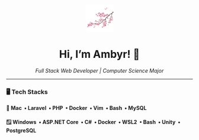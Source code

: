 <!--
✨ 
👋
- 🔭 I’m currently working on ...
- 🌱 I’m currently learning ...
- 👯 I’m looking to collaborate on ...
- 🤔 I’m looking for help with ...
- 💬 Ask me about ...
- 📫 How to reach me: ...
- 😄 Pronouns: ...
- ⚡ Fun fact: ...
-->

<p align="center">
   <img src="https://github.com/AmbyrDevelops/AmbyrDevelops/blob/main/assets/sakura_flower.png?raw=true" alt="blooming sakura branch" width="75" /> 
</p>
  <h1 align="center">Hi, I’m Ambyr! 🌸</h1>
  <p align="center">
    <em>Full Stack Web Developer | Computer Science Major</em>
  </p>

---

### 🖥️ Tech Stacks

#### 🍏 **Mac** &nbsp;• Laravel &nbsp;• PHP &nbsp;• Docker &nbsp;• Vim &nbsp;• Bash &nbsp;• MySQL  

#### 🪟 **Windows** &nbsp;• ASP.NET Core &nbsp;• C# &nbsp;• Docker &nbsp;• WSL2 &nbsp;• Bash &nbsp;• Unity &nbsp;• PostgreSQL

